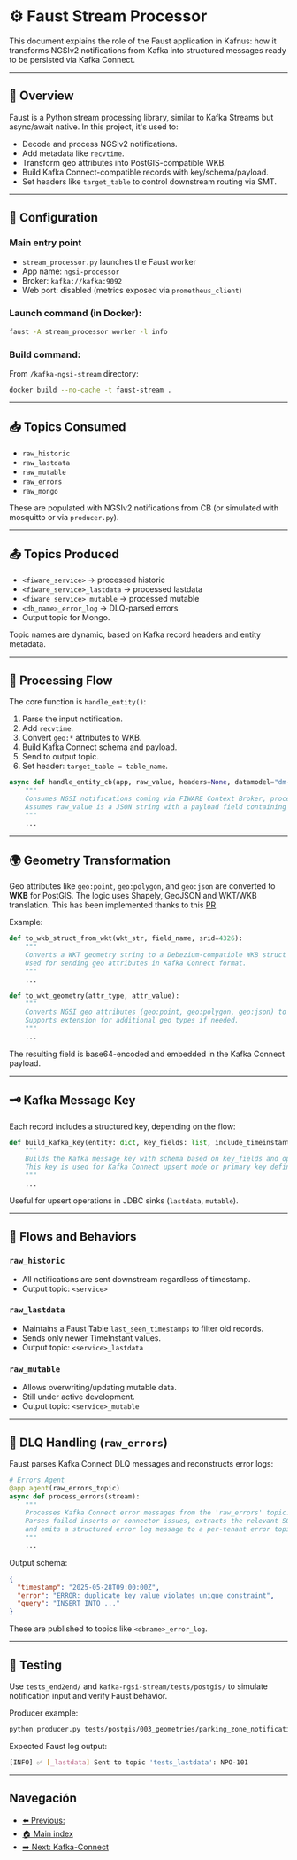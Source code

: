 # ⚙️ Faust Stream Processor

This document explains the role of the Faust application in Kafnus: how it transforms NGSIv2 notifications from Kafka into structured messages ready to be persisted via Kafka Connect.

---

## 🧠 Overview

Faust is a Python stream processing library, similar to Kafka Streams but async/await native. In this project, it's used to:

- Decode and process NGSIv2 notifications.
- Add metadata like `recvtime`.
- Transform geo attributes into PostGIS-compatible WKB.
- Build Kafka Connect-compatible records with key/schema/payload.
- Set headers like `target_table` to control downstream routing via SMT.

---

## 🔧 Configuration

### Main entry point

- `stream_processor.py` launches the Faust worker
- App name: `ngsi-processor`
- Broker: `kafka://kafka:9092`
- Web port: disabled (metrics exposed via `prometheus_client`)

### Launch command (in Docker):

```bash
faust -A stream_processor worker -l info
```

### Build command:

From `/kafka-ngsi-stream` directory:

```bash
docker build --no-cache -t faust-stream .
```

---

## 📥 Topics Consumed

- `raw_historic`
- `raw_lastdata`
- `raw_mutable`
- `raw_errors`
- `raw_mongo`

These are populated with NGSIv2 notifications from CB (or simulated with mosquitto or via `producer.py`).

---

## 📤 Topics Produced

- `<fiware_service>` → processed historic
- `<fiware_service>_lastdata` → processed lastdata
- `<fiware_service>_mutable` → processed mutable
- `<db_name>_error_log`  → DLQ-parsed errors
- Output topic for Mongo.

Topic names are dynamic, based on Kafka record headers and entity metadata.

---

## 🔄 Processing Flow

The core function is `handle_entity()`:

1. Parse the input notification.
2. Add `recvtime`.
3. Convert `geo:*` attributes to WKB.
4. Build Kafka Connect schema and payload.
5. Send to output topic.
6. Set header: `target_table = table_name`.

```python
async def handle_entity_cb(app, raw_value, headers=None, datamodel="dm-by-entity-type-database", suffix="", include_timeinstant=True, key_fields=None):
    """
    Consumes NGSI notifications coming via FIWARE Context Broker, processes and transforms them into Kafka Connect format.
    Assumes raw_value is a JSON string with a payload field containing another JSON string with 'data' array.
    """
    ...
```

---

## 🌍 Geometry Transformation

Geo attributes like `geo:point`, `geo:polygon`, and `geo:json` are converted to **WKB** for PostGIS. The logic uses Shapely, GeoJSON and WKT/WKB translation. This has been implemented thanks to this [PR](https://github.com/confluentinc/kafka-connect-jdbc/pull/1048).

Example:

```python
def to_wkb_struct_from_wkt(wkt_str, field_name, srid=4326):
    """
    Converts a WKT geometry string to a Debezium-compatible WKB struct with schema and base64-encoded payload.
    Used for sending geo attributes in Kafka Connect format.
    """
    ...

def to_wkt_geometry(attr_type, attr_value):
    """
    Converts NGSI geo attributes (geo:point, geo:polygon, geo:json) to WKT string.
    Supports extension for additional geo types if needed.
    """
    ...
```

The resulting field is base64-encoded and embedded in the Kafka Connect payload.

---

## 🗝️ Kafka Message Key

Each record includes a structured key, depending on the flow:

```python
def build_kafka_key(entity: dict, key_fields: list, include_timeinstant=False):
    """
    Builds the Kafka message key with schema based on key_fields and optionally timeinstant.
    This key is used for Kafka Connect upsert mode or primary key definition.
    """
    ...
```

Useful for upsert operations in JDBC sinks (`lastdata`, `mutable`).

---

## 🧠 Flows and Behaviors

### `raw_historic`

- All notifications are sent downstream regardless of timestamp.
- Output topic: `<service>`

### `raw_lastdata`

- Maintains a Faust Table `last_seen_timestamps` to filter old records.
- Sends only newer TimeInstant values.
- Output topic: `<service>_lastdata`

### `raw_mutable`

- Allows overwriting/updating mutable data.
- Still under active development.
- Output topic: `<service>_mutable`

---

## 🚨 DLQ Handling (`raw_errors`)

Faust parses Kafka Connect DLQ messages and reconstructs error logs:

```python
# Errors Agent
@app.agent(raw_errors_topic)
async def process_errors(stream):
    """
    Processes Kafka Connect error messages from the 'raw_errors' topic.
    Parses failed inserts or connector issues, extracts the relevant SQL error message and context,
    and emits a structured error log message to a per-tenant error topic (e.g., 'clientname_error_log').
    """
    ...
```

Output schema:

```json
{
  "timestamp": "2025-05-28T09:00:00Z",
  "error": "ERROR: duplicate key value violates unique constraint",
  "query": "INSERT INTO ..."
}
```

These are published to topics like `<dbname>_error_log`.

---

## 🧪 Testing

Use `tests_end2end/` and `kafka-ngsi-stream/tests/postgis/` to simulate notification input and verify Faust behavior.

Producer example:

```bash
python producer.py tests/postgis/003_geometries/parking_zone_notification.json
```

Expected Faust log output:

```bash
[INFO] ✅ [_lastdata] Sent to topic 'tests_lastdata': NPO-101
```

---

## Navegación

- [⬅️ Previous: ](/doc/04_docker.md)
- [🏠 Main index](../README.md#documentation)
- [➡️ Next: Kafka-Connect](/doc/06_kafka_connect.md)